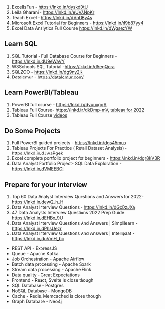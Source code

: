 1. ExcelIsFun - https://lnkd.in/dyskdDtU
2. Leila Gharani - https://lnkd.in/eUVANpKr
3. Teach Excel - https://lnkd.in/dVnDBy4s
4. Microsoft Excel Tutorial for Beginners - https://lnkd.in/d9b87yy4
5. Excel Data Analytics Full Course https://lnkd.in/dWgsezYW

## Learn SQL
 
1. SQL Tutorial - Full Database Course for Beginners - https://lnkd.in/dU9eWaVY
2. W3Schools SQL Tutorial -https://lnkd.in/d5egQcra
3. SQLZOO - https://lnkd.in/dg9ny2jk
4. Datalemur - https://datalemur.com/

## Learn PowerBI/Tableau

1. PowerBI full course - https://lnkd.in/dyuuxggA
2. Tableau Full Course- https://lnkd.in/dkDmp-mV, [tableau for 2022](https://www.youtube.com/watch?v=6IFq0HxWht4&list=PLRfaJ7ZL0cF5AQzsRDOUuML-hr56vZOfr)
3. Tableau Full Course [videos](https://www.youtube.com/watch?v=aHaOIvR00So&t=45s)
 
 
## Do Some Projects
1. Full PowerBI guided projects - https://lnkd.in/dgs45mub
2. Tableau Projects For Practice ( Retail Dataset Analysis) - https://lnkd.in/dJwaPgek
3. Excel complete portfolio project for beginners - https://lnkd.in/dgr8kV3R
4. Data Analyst Portfolio Project-  SQL Data Exploration - https://lnkd.in/dVMEEBGi


## Prepare for your interview

1. Top 60 Data Analyst Interview Questions and Answers for 2022- https://lnkd.in/dewQ_h_H
2. Data Analyst Interview Questions - https://lnkd.in/dGcDzJXa
3. 47 Data Analysts Interview Questions 2022 Prep Guide https://lnkd.in/dEHBx_9U
4. Data Analyst Interview Questions And Answers | Simplilearn - 
https://lnkd.in/dPhsUezr
5. Data Analyst Interview Questions And Answers | Intellipaat - https://lnkd.in/duVmH_bc


- REST API - ExpressJS
- Queue - Apache Kafka
- Job Orchestration - Apache Airflow
- Batch data processing - Apache Spark
- Stream data processing - Apache Flink
- Data quality - Great Expectations
- Frontend - React, Svelte is close though
- SQL Database - Postgres
- NoSQL Database - MongoDB
- Cache - Redis, Memcached is close though
- Graph Database - Neo4j
